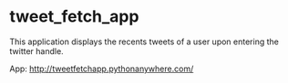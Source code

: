 # tweet_fetch_app
This application displays the recents tweets of a user upon entering the twitter handle.

App: http://tweetfetchapp.pythonanywhere.com/
